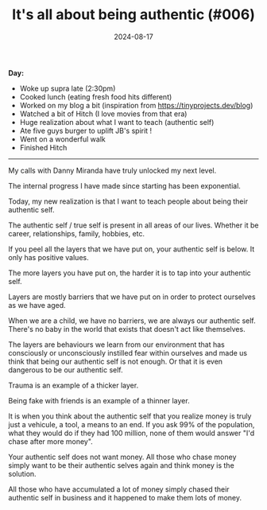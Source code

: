 ﻿---
title: It's all about being authentic (#006)
date: 2024-08-17
categories: ["daily"]
tags: posts

---

**Day:**  

- Woke up supra late (2:30pm)
- Cooked lunch (eating fresh food hits different)
- Worked on my blog a bit (inspiration from https://tinyprojects.dev/blog)
- Watched a bit of Hitch (I love movies from that era)
- Huge realization about what I want to teach (authentic self)
- Ate five guys burger to uplift JB's spirit !
- Went on a wonderful walk
- Finished Hitch
___  

My calls with Danny Miranda have truly unlocked my next level.

The internal progress I have made since starting has been exponential.

Today, my new realization is that I want to teach people about being their authentic self.

The authentic self / true self is present in all areas of our lives. Whether it be career, relationships, family, hobbies, etc.

If you peel all the layers that we have put on, your authentic self is below. It only has positive values.

The more layers you have put on, the harder it is to tap into your authentic self.

Layers are mostly barriers that we have put on in order to protect ourselves as we have aged.

When we are a child, we have no barriers, we are always our authentic self. There's no baby in the world that exists that doesn't act like themselves.

The layers are behaviours we learn from our environment that has consciously or unconsciously instilled fear within ourselves and made us think that being our authentic self is not enough. Or that it is even dangerous to be our authentic self.

Trauma is an example of a thicker layer.

Being fake with friends is an example of a thinner layer.

It is when you think about the authentic self that you realize money is truly just a vehicule, a tool, a means to an end. If you ask 99% of the population, what they would do if they had 100 million, none of them would answer "I'd chase after more money".

Your authentic self does not want money. All those who chase money simply want to be their authentic selves again and think money is the solution.

All those who have accumulated a lot of money simply chased their authentic self in business and it happened to make them lots of money.

